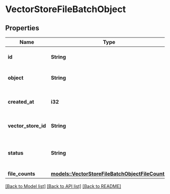 # VectorStoreFileBatchObject

## Properties

Name | Type | Description | Notes
------------ | ------------- | ------------- | -------------
**id** | **String** | The identifier, which can be referenced in API endpoints. | 
**object** | **String** | The object type, which is always `vector_store.file_batch`. | 
**created_at** | **i32** | The Unix timestamp (in seconds) for when the vector store files batch was created. | 
**vector_store_id** | **String** | The ID of the [vector store](/docs/api-reference/vector-stores/object) that the [File](/docs/api-reference/files) is attached to. | 
**status** | **String** | The status of the vector store files batch, which can be either `in_progress`, `completed`, `cancelled` or `failed`. | 
**file_counts** | [**models::VectorStoreFileBatchObjectFileCounts**](VectorStoreFileBatchObject_file_counts.md) |  | 

[[Back to Model list]](../README.md#documentation-for-models) [[Back to API list]](../README.md#documentation-for-api-endpoints) [[Back to README]](../README.md)



